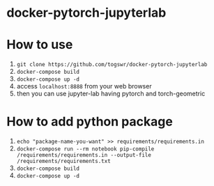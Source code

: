 # docker-pytorch-jupyterlab

# How to use

1. `git clone https://github.com/togswr/docker-pytorch-jupyterlab`
2. `docker-compose build`
3. `docker-compose up -d`
4. access `localhost:8888` from your web browser
5. then you can use jupyter-lab having pytorch and torch-geometric

# How to add python package

1. `echo "package-name-you-want" >> requirements/requirements.in`
2. `docker-compose run --rm notebook pip-compile /requirements/requirements.in --output-file /requirements/requirements.txt`
3. `docker-compose build`
4. `docker-compose up -d`

